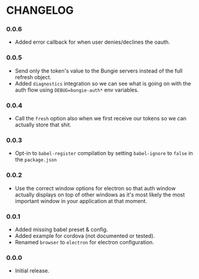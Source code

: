 # CHANGELOG

### 0.0.6

- Added error callback for when user denies/declines the oauth.

### 0.0.5

- Send only the token's value to the Bungie servers instead of the full refresh
  object.
- Added `diagnostics` integration so we can see what is going on with the auth
  flow using `DEBUG=bungie-auth*` env variables.

### 0.0.4

- Call the `fresh` option also when we first receive our tokens so we can
  actually store that shit.

### 0.0.3

- Opt-in to `babel-register` compilation by setting `babel-ignore` to `false` in
  the `package.json`

### 0.0.2

- Use the correct window options for electron so that auth window actually
  displays on top of other windows as it's most likely the most important window
  in your application at that moment.

### 0.0.1

- Added missing babel preset & config.
- Added example for cordova (not documented or tested).
- Renamed `browser` to `electron` for electron configuration.

### 0.0.0

- Initial release.
